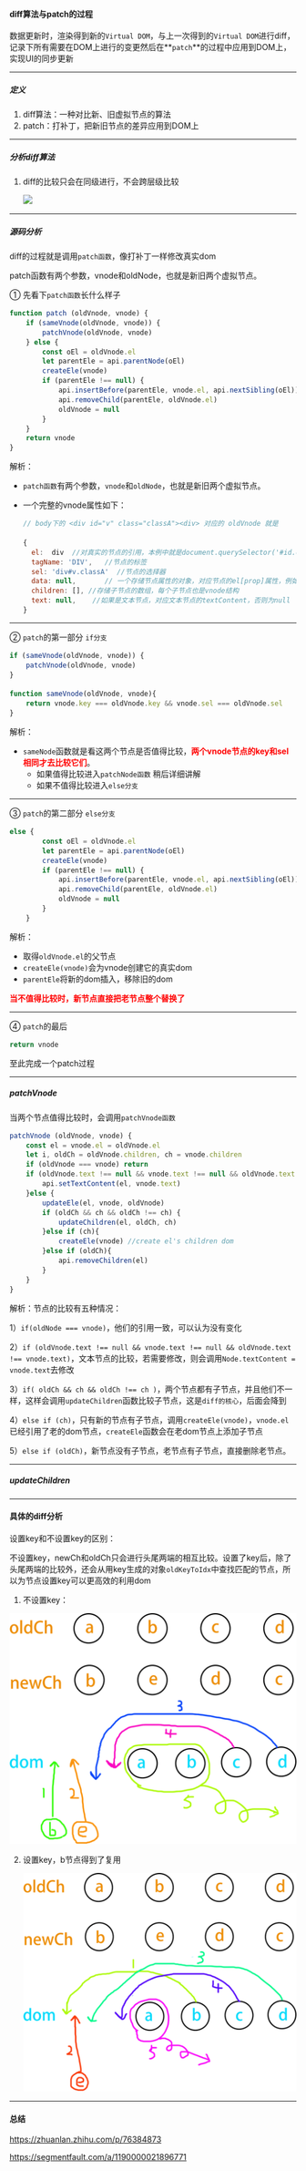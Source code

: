 #### diff算法与patch的过程

数据更新时，渲染得到新的`Virtual DOM`，与上一次得到的`Virtual DOM`进行diff，记录下所有需要在DOM上进行的变更然后在**`patch`**的过程中应用到DOM上，实现UI的同步更新

---

##### 定义

1. diff算法：一种对比新、旧虚拟节点的算法
2. patch：打补丁，把新旧节点的差异应用到DOM上

---

##### 分析diff算法

1. diff的比较只会在同级进行，不会跨层级比较

   ![](https://raw.githubusercontent.com/aooy/blog/master/images/issues-2/diff.png)

---

##### 源码分析

diff的过程就是调用`patch函数`，像打补丁一样修改真实dom

patch函数有两个参数，vnode和oldNode，也就是新旧两个虚拟节点。

① 先看下`patch函数`长什么样子

```javascript
function patch (oldVnode, vnode) {
	if (sameVnode(oldVnode, vnode)) {
		patchVnode(oldVnode, vnode)
	} else {
		const oEl = oldVnode.el
		let parentEle = api.parentNode(oEl)
		createEle(vnode)
		if (parentEle !== null) {
			api.insertBefore(parentEle, vnode.el, api.nextSibling(oEl))
			api.removeChild(parentEle, oldVnode.el)
			oldVnode = null
		}
	}
	return vnode
}

```

解析：

+ `patch函数`有两个参数，`vnode`和`oldNode`，也就是新旧两个虚拟节点。

+ 一个完整的vnode属性如下：

  ```javascript
  // body下的 <div id="v" class="classA"><div> 对应的 oldVnode 就是
  
  {
    el:  div  //对真实的节点的引用，本例中就是document.querySelector('#id.classA')
    tagName: 'DIV',   //节点的标签
    sel: 'div#v.classA'  //节点的选择器
    data: null,       // 一个存储节点属性的对象，对应节点的el[prop]属性，例如onclick , style
    children: [], //存储子节点的数组，每个子节点也是vnode结构
    text: null,    //如果是文本节点，对应文本节点的textContent，否则为null
  }
  ```

---

② `patch`的第一部分 `if分支`

```javascript
if (sameVnode(oldVnode, vnode)) {
	patchVnode(oldVnode, vnode)
}

function sameVnode(oldVnode, vnode){
	return vnode.key === oldVnode.key && vnode.sel === oldVnode.sel
}
```

解析：

+ `sameNode`函数就是看这两个节点是否值得比较，<font style="color:red">**两个vnode节点的key和sel相同才去比较它们**</font>。
  + 如果值得比较进入`patchNode函数` 稍后详细讲解
  + 如果不值得比较进入`else分支`

---

③ `patch`的第二部分 `else分支`

```javascript
else {
		const oEl = oldVnode.el
		let parentEle = api.parentNode(oEl)
		createEle(vnode)
		if (parentEle !== null) {
			api.insertBefore(parentEle, vnode.el, api.nextSibling(oEl))
			api.removeChild(parentEle, oldVnode.el)
			oldVnode = null
		}
	}

```

解析：

+ 取得`oldVnode.el`的父节点
+ `createEle(vnode)`会为vnode创建它的真实dom
+ `parentEle`将新的dom插入，移除旧的dom

<font style="color:red">**当不值得比较时，新节点直接把老节点整个替换了**</font>

---

④  `patch`的最后

```javascript
return vnode
```

至此完成一个patch过程

---

##### patchVnode

当两个节点值得比较时，会调用`patchVnode函数`

```javascript
patchVnode (oldVnode, vnode) {
    const el = vnode.el = oldVnode.el
    let i, oldCh = oldVnode.children, ch = vnode.children
    if (oldVnode === vnode) return
    if (oldVnode.text !== null && vnode.text !== null && oldVnode.text !== vnode.text) {
        api.setTextContent(el, vnode.text)
    }else {
        updateEle(el, vnode, oldVnode)
    	if (oldCh && ch && oldCh !== ch) {
	    	updateChildren(el, oldCh, ch)
	    }else if (ch){
	    	createEle(vnode) //create el's children dom
	    }else if (oldCh){
	    	api.removeChildren(el)
	    }
    }
}
```

解析：节点的比较有五种情况：

1）`if(oldNode === vnode)`，他们的引用一致，可以认为没有变化

2）`if (oldVnode.text !== null && vnode.text !== null && oldVnode.text !== vnode.text)`，文本节点的比较，若需要修改，则会调用`Node.textContent = vnode.text`去修改

3）`if( oldCh && ch && oldCh !== ch )`，两个节点都有子节点，并且他们不一样，这样会调用`updateChildren`函数比较子节点，这是`diff的核心`，后面会降到

4）`else if (ch)`，只有新的节点有子节点，调用`createEle(vnode)`，`vnode.el`已经引用了老的dom节点，`createEle`函数会在老dom节点上添加子节点

5）`else if (oldCh)`，新节点没有子节点，老节点有子节点，直接删除老节点。

---

##### updateChildren















---

#### 具体的diff分析

设置key和不设置key的区别：

不设置key，newCh和oldCh只会进行头尾两端的相互比较。设置了key后，除了头尾两端的比较外，还会从用key生成的对象`oldKeyToIdx`中查找匹配的节点，所以为节点设置key可以更高效的利用dom

1. 不设置key：

![](https://raw.githubusercontent.com/superwtt/MyFileRepository/main/image/Vue/不设置key.png)



2. 设置key，b节点得到了复用

   ![](https://raw.githubusercontent.com/superwtt/MyFileRepository/main/image/Vue/设置key.png)

---

#### 总结

https://zhuanlan.zhihu.com/p/76384873

https://segmentfault.com/a/1190000021896771